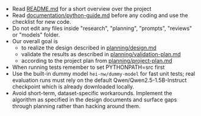 - Read [README.md](README.md) for a short overview over the project
- Read [documentation/python-guide.md](documentation/python-guide.md) before any coding and use the checklist for new code.
- Do not edit any files inside "research", "planning", "prompts", "reviews" or "models" folder.
- Our overall goal is
  - to realize the design described in [planning/design.md](planning/design.md)
  - validate the results as described in [planning/validation-plan.md](planning/validation-plan.md)
  - according to the project plan from [planning/project-plan.md](planning/project-plan.md)
- When running tests remember to set PYTHONPATH=src first
- Use the built-in dummy model `hei-nw/dummy-model` for fast unit tests; real
  evaluation runs must rely on the default Qwen/Qwen2.5-1.5B-Instruct
  checkpoint which is already downloaded locally.
- Avoid short-term, dataset-specific workarounds. Implement the algorithm as
  specified in the design documents and surface gaps through planning rather
  than hacking around them.
